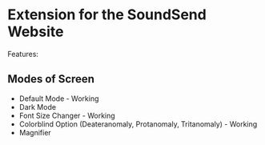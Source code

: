 # Extension for the SoundSend Website

Features:
## Modes of Screen
- Default Mode - Working
- Dark Mode
- Font Size Changer - Working
- Colorblind Option (Deateranomaly, Protanomaly, Tritanomaly) - Working
- Magnifier
